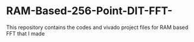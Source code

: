 # RAM-Based-256-Point-DIT-FFT-
This repository contains the codes and vivado project files for RAM based FFT that I made 
